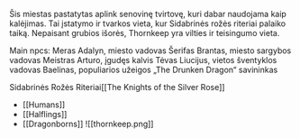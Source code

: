 Šis miestas pastatytas aplink senovinę tvirtovę, kuri dabar naudojama kaip kalėjimas. Tai įstatymo ir tvarkos vieta, kur Sidabrinės rožės riteriai palaiko taiką. Nepaisant grubios išorės, Thornkeep yra vilties ir teisingumo vieta.

Main npcs:
Meras Adalyn, miesto vadovas
Šerifas Brantas, miesto sargybos vadovas
Meistras Arturo, įgudęs kalvis
Tėvas Liucijus, vietos šventyklos vadovas
Baelinas, populiarios užeigos „The Drunken Dragon“ savininkas

Sidabrinės Rožės Riteriai[[The Knights of the Silver Rose]]

-   [[Humans]]
-   [[Halflings]]
-   [[Dragonborns]]
![[thornkeep.png]]
